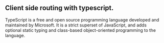 <h2>Client side routing with typescript.</h2>
<p>TypeScript is a free and open source programming language developed and maintained by Microsoft. It is a strict superset of JavaScript, and adds optional static typing and class-based object-oriented programming to the language.</p>

